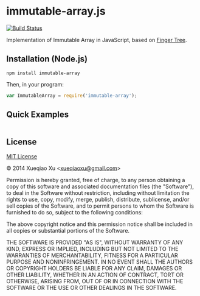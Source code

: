 # immutable-array.js

[![Build Status](https://travis-ci.org/qiao/immutable-array.js.svg?branch=master)](https://travis-ci.org/qiao/immutable-array.js)

Implementation of Immutable Array in JavaScript, based on [Finger Tree](https://github.com/qiao/fingertree.js).

## Installation (Node.js)

```
npm install immutable-array
```

Then, in your program:

```javascript
var ImmutableArray = require('immutable-array');
```

## Quick Examples

```javascript
```


## License

[MIT License](http://www.opensource.org/licenses/mit-license.php)

&copy; 2014 Xueqiao Xu &lt;xueqiaoxu@gmail.com&gt;

Permission is hereby granted, free of charge, to any person obtaining a copy of this software and associated documentation files (the "Software"), to deal in the Software without restriction, including without limitation the rights to use, copy, modify, merge, publish, distribute, sublicense, and/or sell copies of the Software, and to permit persons to whom the Software is furnished to do so, subject to the following conditions:

The above copyright notice and this permission notice shall be included in all copies or substantial portions of the Software.

THE SOFTWARE IS PROVIDED "AS IS", WITHOUT WARRANTY OF ANY KIND, EXPRESS OR IMPLIED, INCLUDING BUT NOT LIMITED TO THE WARRANTIES OF MERCHANTABILITY, FITNESS FOR A PARTICULAR PURPOSE AND NONINFRINGEMENT. IN NO EVENT SHALL THE AUTHORS OR COPYRIGHT HOLDERS BE LIABLE FOR ANY CLAIM, DAMAGES OR OTHER LIABILITY, WHETHER IN AN ACTION OF CONTRACT, TORT OR OTHERWISE, ARISING FROM, OUT OF OR IN CONNECTION WITH THE SOFTWARE OR THE USE OR OTHER DEALINGS IN THE SOFTWARE.
